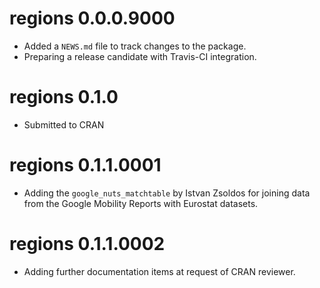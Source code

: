 # regions 0.0.0.9000

* Added a `NEWS.md` file to track changes to the package.
* Preparing a release candidate with Travis-CI integration.

# regions 0.1.0
* Submitted to CRAN

# regions 0.1.1.0001
* Adding the `google_nuts_matchtable` by Istvan Zsoldos for joining data from the Google Mobility Reports with Eurostat datasets.

# regions 0.1.1.0002
* Adding further documentation items at request of CRAN reviewer.